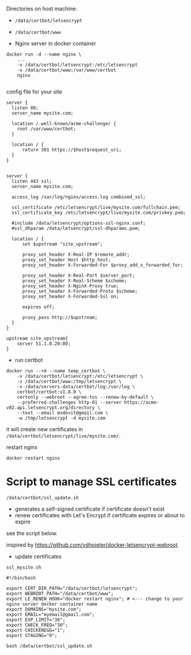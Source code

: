 
Directories on host machine:
* `/data/certbot/letsencrypt`
* `/data/certbot/www`



* Nginx server in docker container
```
docker run -d --name nginx \
    ...
    -v /data/certbot/letsencrypt:/etc/letsencrypt
    -v /data/certbot/www:/var/www/certbot
    nginx
    
```

config file for your site 
```
server {
  listen 80;
  server_name mysite.com;

  location /.well-known/acme-challenge/ {
    root /var/www/certbot;
  }

  location / {
      return 301 https://$host$request_uri;
  }
}


server {
  listen 443 ssl;
  server_name mysite.com;

  access_log /var/log/nginx/access.log combined_ssl;

  ssl_certificate /etc/letsencrypt/live/mysite.com/fullchain.pem;
  ssl_certificate_key /etc/letsencrypt/live/mysite.com/privkey.pem;

  #include /data/letsencrypt/options-ssl-nginx.conf;
  #ssl_dhparam /data/letsencrypt/ssl-dhparams.pem;

  location / {
      set $upstream "site_upstream";

      proxy_set_header X-Real-IP $remote_addr;
      proxy_set_header Host $http_host;
      proxy_set_header X-Forwarded-For $proxy_add_x_forwarded_for;

      proxy_set_header X-Real-Port $server_port;
      proxy_set_header X-Real-Scheme $scheme;
      proxy_set_header X-NginX-Proxy true;
      proxy_set_header X-Forwarded-Proto $scheme;
      proxy_set_header X-Forwarded-Ssl on;

      expires off;

      proxy_pass http://$upstream;
  }
}

upstream site_upstream{
    server 51.1.0.20:80;
}

```


* run certbot 
```
docker run --rm --name temp_certbot \
    -v /data/certbot/letsencrypt:/etc/letsencrypt \
    -v /data/certbot/www:/tmp/letsencrypt \
    -v /data/servers-data/certbot/log:/var/log \
    certbot/certbot:v1.8.0 \
    certonly --webroot --agree-tos --renew-by-default \
    --preferred-challenges http-01 --server https://acme-v02.api.letsencrypt.org/directory \
    --text --email mxdevit@gmail.com \
    -w /tmp/letsencrypt -d mysite.com

```

it will create new certificates in `/data/certbot/letsencrypt/live/mysite.com/`.


restart nginx 
```
docker restart nginx
```


# Script to manage SSL certificates

`/data/certbot/ssl_update.sh`

* generates a self-signed certificate if certificate doesn't exist
* renew certificates with Let's Encrypt if certificate expires or about to expire

see the script below.

inspired by  https://github.com/vdhpieter/docker-letsencrypt-webroot.



* update certificates

`ssl_mysite.sh`

```
#!/bin/bash

export CERT_DIR_PATH="/data/certbot/letsencrypt";
export WEBROOT_PATH="/data/certbot/www";
export LE_RENEW_HOOK="docker restart nginx"; # <--- change to your nginx server docker container name
export DOMAINS="mysite.com";
export EMAIL="myemail@gmail.com";
export EXP_LIMIT="30";
export CHECK_FREQ="30";
export CHICKENEGG="1";
export STAGING="0";

bash /data/certbot/ssl_update.sh
                  
```




